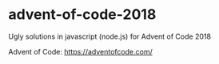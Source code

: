 # advent-of-code-2018
Ugly solutions in javascript (node.js) for Advent of Code 2018

Advent of Code: https://adventofcode.com/
